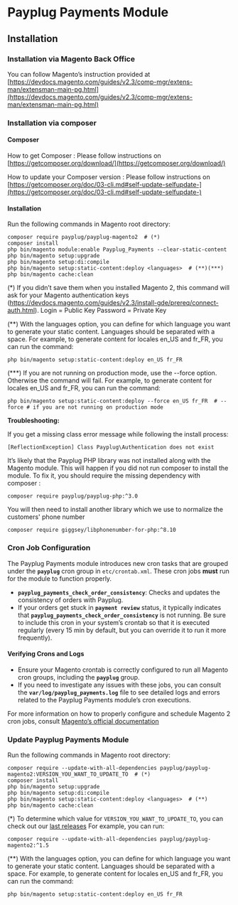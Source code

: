 # Payplug Payments Module

## Installation 

### Installation via Magento Back Office

You can follow Magento’s instruction provided at
[https://devdocs.magento.com/guides/v2.3/comp-mgr/extens-man/extensman-main-pg.html](https://devdocs.magento.com/guides/v2.3/comp-mgr/extens-man/extensman-main-pg.html)

### Installation via composer

#### Composer

How to get Composer : 
Please follow instructions on [https://getcomposer.org/download/](https://getcomposer.org/download/)

How to update your Composer version : 
Please follow instructions on [https://getcomposer.org/doc/03-cli.md#self-update-selfupdate-](https://getcomposer.org/doc/03-cli.md#self-update-selfupdate-)

#### Installation

Run the following commands in Magento root directory:

```
composer require payplug/payplug-magento2  # (*)
composer install
php bin/magento module:enable Payplug_Payments --clear-static-content
php bin/magento setup:upgrade
php bin/magento setup:di:compile
php bin/magento setup:static-content:deploy <languages>  # (**)(***)
php bin/magento cache:clean
```

(\*) If you didn’t save them when you installed Magento 2, this command will ask for your Magento authentication keys (https://devdocs.magento.com/guides/v2.3/install-gde/prereq/connect-auth.html).
Login = Public Key
Password = Private Key

(\*\*) With the languages option, you can define for which language you want to generate your static content. Languages should be separated with a space. 
For example, to generate content for locales en_US and fr_FR, you can run the command:
```
php bin/magento setup:static-content:deploy en_US fr_FR
```

(\*\*\*) If you are not running on production mode, use the --force option. Otherwise the command will fail.
For example, to generate content for locales en_US and fr_FR, you can run the command:

```
php bin/magento setup:static-content:deploy --force en_US fr_FR  # --force # if you are not running on production mode
```

**Troubleshooting:**

If you get a missing class error message while following the install process:

```
[ReflectionException] Class Payplug\Authentication does not exist
```

It’s likely that the Payplug PHP library was not installed along with the Magento module. This will happen if you did not run composer to install the module.
To fix it, you should require the missing dependency with composer :

```
composer require payplug/payplug-php:^3.0
```

You will then need to install another library which we use to normalize the customers' phone number
```
composer require giggsey/libphonenumber-for-php:^8.10
```

### Cron Job Configuration

The Payplug Payments module introduces new cron tasks that are grouped under the **`payplug`** cron group in `etc/crontab.xml`. These cron jobs **must** run for the module to function properly.

- **`payplug_payments_check_order_consistency`**: Checks and updates the consistency of orders with Payplug.
- If your orders get stuck in **`payment review`** status, it typically indicates that **`payplug_payments_check_order_consistency`** is not running. Be sure to include this cron in your system’s crontab so that it is executed regularly (every 15 min by default, but you can override it to run it more frequently).

#### Verifying Crons and Logs

- Ensure your Magento crontab is correctly configured to run all Magento cron groups, including the **`payplug`** group.
- If you need to investigate any issues with these jobs, you can consult the **`var/log/payplug_payments.log`** file to see detailed logs and errors related to the Payplug Payments module’s cron executions.

For more information on how to properly configure and schedule Magento 2 cron jobs, consult
[Magento’s official documentation](https://experienceleague.adobe.com/fr/docs/commerce-operations/configuration-guide/cli/configure-cron-jobs)


### Update Payplug Payments Module

Run the following commands in Magento root directory:

```
composer require --update-with-all-dependencies payplug/payplug-magento2:VERSION_YOU_WANT_TO_UPDATE_TO  # (*)
composer install
php bin/magento setup:upgrade
php bin/magento setup:di:compile
php bin/magento setup:static-content:deploy <languages>  # (**)
php bin/magento cache:clean
```

(\*) To determine which value for `VERSION_YOU_WANT_TO_UPDATE_TO`, you can check out our [last releases](https://github.com/payplug/payplug-magento2/releases)
For example, you can run: 
```
composer require --update-with-all-dependencies payplug/payplug-magento2:^1.5
```

(\*\*) With the languages option, you can define for which language you want to generate your static content. Languages should be separated with a space. 
For example, to generate content for locales en_US and fr_FR, you can run the command:
```
php bin/magento setup:static-content:deploy en_US fr_FR
```
